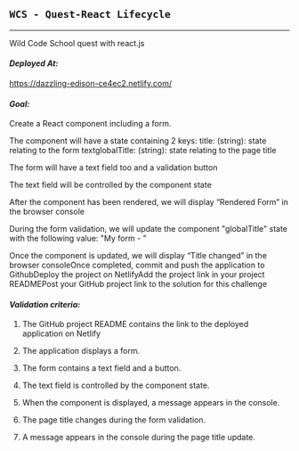 ## `WCS - Quest-React Lifecycle`

---

Wild Code School quest with react.js


#### *Deployed At:*
https://dazzling-edison-ce4ec2.netlify.com/

#### *Goal:*

Create a React component including a form.

The component will have a state containing 2 keys:
title: (string): state relating to the form textglobalTitle: (string): state relating to the page title

The form will have a text field too and a validation button

The text field will be controlled by the component state

After the component has been rendered, we will display “Rendered Form” in the browser console

During the form validation, we will update the component "globalTitle" state with the following value: "My form - "

Once the component is updated, we will display “Title changed” in the browser consoleOnce completed, commit and push the application to GithubDeploy the project on NetlifyAdd the project link in your project READMEPost your GitHub project link to the solution for this challenge


#### *Validation criteria:*

1. The GitHub project README contains the link to the deployed application on Netlify

2. The application displays a form.

3. The form contains a text field and a button.

4. The text field is controlled by the component state.

5. When the component is displayed, a message appears in the console.

6. The page title changes during the form validation.

7. A message appears in the console during the page title update.
